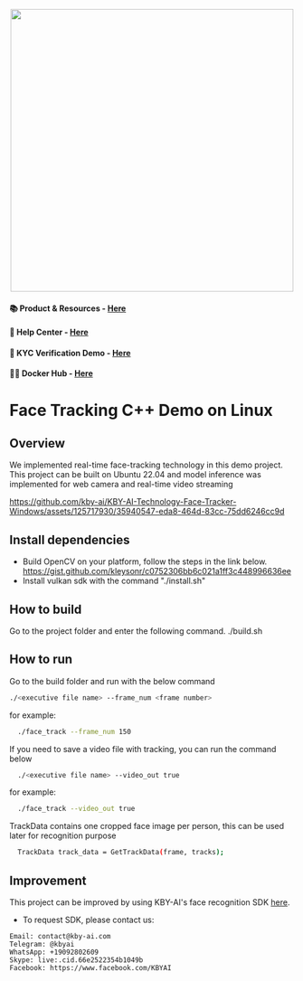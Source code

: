<p align="center">
  <a href="https://play.google.com/store/apps/dev?id=7086930298279250852" target="_blank">
    <img alt="" src="https://github-production-user-asset-6210df.s3.amazonaws.com/125717930/246971879-8ce757c3-90dc-438d-807f-3f3d29ddc064.png" width=500/>
  </a>  
</p>

#### 📚 Product & Resources - [Here](https://github.com/kby-ai/Product)
#### 🛟 Help Center - [Here](https://docs.kby-ai.com)
#### 💼 KYC Verification Demo - [Here](https://github.com/kby-ai/KYC-Verification-Demo-Android)
#### 🙋‍♀️ Docker Hub - [Here](https://hub.docker.com/u/kbyai)

# Face Tracking C++ Demo on Linux
## Overview
We implemented real-time face-tracking technology in this demo project.
This project can be built on Ubuntu 22.04 and model inference was implemented for web camera and real-time video streaming



https://github.com/kby-ai/KBY-AI-Technology-Face-Tracker-Windows/assets/125717930/35940547-eda8-464d-83cc-75dd6246cc9d

## Install dependencies
- Build OpenCV on your platform, follow the steps in the link below.
https://gist.github.com/kleysonr/c0752306bb6c021a1ff3c448996636ee
- Install vulkan sdk with the command "./install.sh"

## How to build
Go to the project folder and enter the following command.
./build.sh

## How to run
Go to the build folder and run with the below command 
  ```bash
  ./<executive file name> --frame_num <frame number>
  ```
for example:
  ```bash
    ./face_track --frame_num 150
  ```	
If you need to save a video file with tracking, you can run the command below
  ```bash
    ./<executive file name> --video_out true
  ```
for example:
  ```bash
    ./face_track --video_out true
  ```	
TrackData contains one cropped face image per person, this can be used later for recognition purpose
  ```bash
    TrackData track_data = GetTrackData(frame, tracks);
  ```
## Improvement

This project can be improved by using KBY-AI's face recognition SDK [here](https://github.com/kby-ai/Face-Recognition-SDK).

- To request SDK, please contact us:
```
Email: contact@kby-ai.com
Telegram: @kbyai
WhatsApp: +19092802609
Skype: live:.cid.66e2522354b1049b
Facebook: https://www.facebook.com/KBYAI
```
